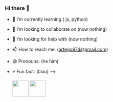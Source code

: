 ### Hi there 👋







- 🌱 I’m currently learning ( js, python)
- 👯 I’m looking to collaborate on (now nothing)
- 🤔 I’m looking for help with (now nothing)
- 📫 How to reach me: (artego974@gmail.com)
- 😄 Pronouns: (he him)
- ⚡ Fun fact: (blau)
-->

  <img width="50" height="50" src="https://cdn.jsdelivr.net/gh/devicons/devicon@latest/icons/python/python-original.svg" />
  <img width="50" height="50" src="https://cdn.jsdelivr.net/gh/devicons/devicon@latest/icons/javascript/javascript-original.svg" />


